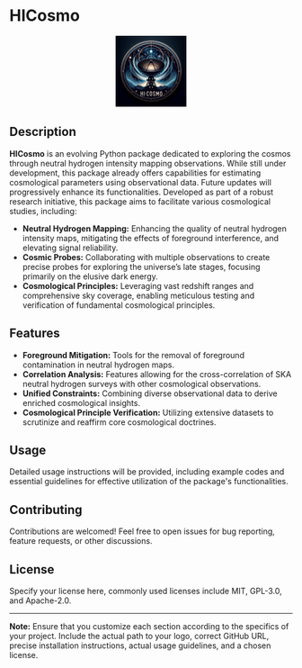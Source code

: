 # HICosmo

<p align="center">
  <img src="./LOGO.png" alt="HiCosmo Logo" width="25%"/>
</p>


## Description
**HICosmo** is an evolving Python package dedicated to exploring the cosmos through neutral hydrogen intensity mapping observations. While still under development, this package already offers capabilities for estimating cosmological parameters using observational data. Future updates will progressively enhance its functionalities. Developed as part of a robust research initiative, this package aims to facilitate various cosmological studies, including:

- **Neutral Hydrogen Mapping:** Enhancing the quality of neutral hydrogen intensity maps, mitigating the effects of foreground interference, and elevating signal reliability.
- **Cosmic Probes:** Collaborating with multiple observations to create precise probes for exploring the universe’s late stages, focusing primarily on the elusive dark energy.
- **Cosmological Principles:** Leveraging vast redshift ranges and comprehensive sky coverage, enabling meticulous testing and verification of fundamental cosmological principles.

## Features

- **Foreground Mitigation:** Tools for the removal of foreground contamination in neutral hydrogen maps.
- **Correlation Analysis:** Features allowing for the cross-correlation of SKA neutral hydrogen surveys with other cosmological observations.
- **Unified Constraints:** Combining diverse observational data to derive enriched cosmological insights.
- **Cosmological Principle Verification:** Utilizing extensive datasets to scrutinize and reaffirm core cosmological doctrines.


## Usage

Detailed usage instructions will be provided, including example codes and essential guidelines for effective utilization of the package's functionalities.

## Contributing

Contributions are welcomed! Feel free to open issues for bug reporting, feature requests, or other discussions.

## License

Specify your license here, commonly used licenses include MIT, GPL-3.0, and Apache-2.0.

---

**Note:** Ensure that you customize each section according to the specifics of your project. Include the actual path to your logo, correct GitHub URL, precise installation instructions, actual usage guidelines, and a chosen license.

